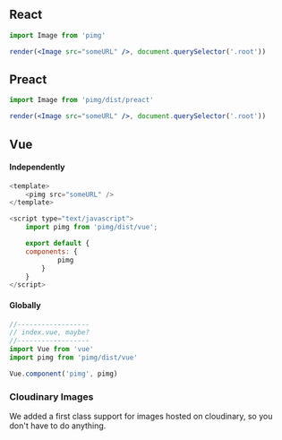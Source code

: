 ## React

```jsx
import Image from 'pimg'

render(<Image src="someURL" />, document.querySelector('.root'))
```

## Preact

```jsx
import Image from 'pimg/dist/preact'

render(<Image src="someURL" />, document.querySelector('.root'))
```

## Vue

#### Independently

```js
<template>
    <pimg src="someURL" />
</template>

<script type="text/javascript">
    import pimg from 'pimg/dist/vue';

    export default {
    components: {
            pimg
        }
    }
</script>
```

#### Globally

```js
//------------------
// index.vue, maybe?
//------------------
import Vue from 'vue'
import pimg from 'pimg/dist/vue'

Vue.component('pimg', pimg)
```

### Cloudinary Images

We added a first class support for images hosted on cloudinary, so you don't have to do anything.
